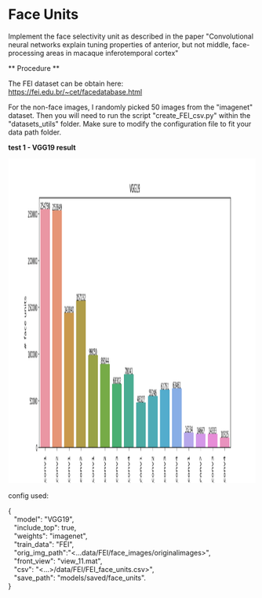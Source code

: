 # Face Units

Implement the face selectivity unit as described in the paper "Convolutional neural networks explain tuning properties
of anterior, but not middle, face-processing areas in macaque inferotemporal cortex"

** Procedure **

The FEI dataset can be obtain here: https://fei.edu.br/~cet/facedatabase.html

For the non-face images, I randomly picked 50 images from the "imagenet" dataset.
Then you will need to run the script "create_FEI_csv.py" within the "datasets_utils" folder. Make sure to modify the
configuration file to fit your data path folder.

**test 1 - VGG19 result**

<img src='../img/face_unit_VGG19.png' height="660">

config used:

{  
  &nbsp;&nbsp; "model": "VGG19",  
  &nbsp;&nbsp; "include_top": true,  
  &nbsp;&nbsp; "weights": "imagenet",  
  &nbsp;&nbsp; "train_data": "FEI",  
  &nbsp;&nbsp; "orig_img_path":"<...data/FEI/face_images/originalimages>",  
  &nbsp;&nbsp; "front_view": "view_11.mat",  
  &nbsp;&nbsp; "csv": "<...>/data/FEI/FEI_face_units.csv>",  
  &nbsp;&nbsp; "save_path": "models/saved/face_units".  
}
